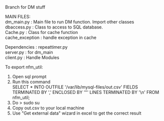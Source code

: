 Branch for DM stuff  

MAIN FILES:  
dm_main.py : Main file to run DM function. Import other classes  
dbaccess.py : Class to access to SQL database.  
Cache.py : Class for cache function  
cache_exception : handle exception in cache  

Dependencies :
repeattimer.py  
server.py : for dm_main  
client.py : Handle Modules

To export nfm_util:  
1. Open sql prompt
2. Run this command   
SELECT * INTO OUTFILE '/var/lib/mysql-files/out.csv' FIELDS TERMINATED BY ',' ENCLOSED BY '"' LINES TERMINATED BY '\n' FROM nfm_util; 
3. Do > sudo su 
4. Copy out.csv to your local machine
5. Use "Get external data" wizard in excel to get the correct result
